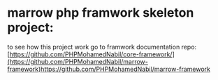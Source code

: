 # marrow php framwork skeleton project:

to see how this project work go to framwork documentation repo:
[https://github.com/PHPMohamedNabil/core-framework/](https://github.com/PHPMohamedNabil/marrow-framework)https://github.com/PHPMohamedNabil/marrow-framework
